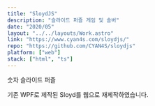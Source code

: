 ```yaml
---
title: "SloydJS"
description: "슬라이드 퍼즐 게임 및 솔버"
date: "2020/05"
layout: "../../layouts/Work.astro"
link: "https://www.cyan4s.com/sloydjs/"
repo: "https://github.com/CYAN4S/sloydjs"
platform: ["web"]
stack: ["html", "ts"]
---
```


숫자 슬라이드 퍼즐

기존 WPF로 제작된 Sloyd를 웹으로 재제작하였습니다.
